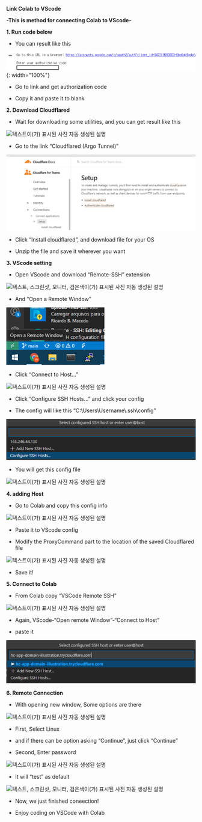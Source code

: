 **Link Colab to VScode**

**-This is method for connecting Colab to VScode-**

**1. Run code below**

-   You can result like this

![](media/5336b5fa68963d31980ac9682e7cc6c6.png){: width="100%"}

-   Go to link and get authorization code

-   Copy it and paste it to blank

**2. Download Cloudflared**

-   Wait for downloading some utilities, and you can get result like this

![텍스트이(가) 표시된 사진 자동 생성된
설명](media/9db22fb03b9fdb6ec4c301976ffe8787.png)

-   Go to the link “Cloudflared (Argo Tunnel)”

![](media/06c7607bdafcfec4cb6508fd5fd791dd.png)

-   Click “Install cloudflared”, and download file for your OS

-   Unzip the file and save it wherever you want

**3. VScode setting**

-   Open VScode and download “Remote-SSH” extension

![텍스트, 스크린샷, 모니터, 검은색이(가) 표시된 사진 자동 생성된
설명](media/b469f75f3a1924490043befccd1e0106.png)

-   And “Open a Remote Window”

![](media/44e15ed94dd8759868ce550b23a8ec7f.png)

-   Click “Connect to Host…”

![텍스트이(가) 표시된 사진 자동 생성된
설명](media/f63785a7fbcd58fdc150e3a104dd6477.png)

-   Click “Configure SSH Hosts…” and click your config

-   The config will like this “C:\\Users\\Username\\.ssh\\config”

![](media/a624f9e5176c9256b756a39b12e05feb.png)

-   You will get this config file

![텍스트이(가) 표시된 사진 자동 생성된
설명](media/6b61ba2cd8f3965539ba3cf464902fc2.png)

**4. adding Host**

-   Go to Colab and copy this config info

![텍스트이(가) 표시된 사진 자동 생성된
설명](media/5d78c47e59616758feb1cc3f88180096.png)

-   Paste it to VScode config

-   Modify the ProxyCommand part to the location of the saved Cloudflared file

![텍스트이(가) 표시된 사진 자동 생성된
설명](media/ea444862f6c2283664fab931d38e53d7.png)

-   Save it!

**5. Connect to Colab**

-   From Colab copy “VSCode Remote SSH”

![텍스트이(가) 표시된 사진 자동 생성된
설명](media/5028bca0d10cdb1b3723fb83e4a158d8.png)

-   Again, VScode-“Open remote Window”-“Connect to Host”

-   paste it

![](media/fbaa7e4dc5faec62e2f397cf1a1ac555.png)

**6. Remote Connection**

-   With opening new window, Some options are there

![텍스트이(가) 표시된 사진 자동 생성된
설명](media/407093e055756aa7bd8489dd3bd4e2ee.png)

-   First, Select Linux

-   and if there can be option asking “Continue”, just click “Continue”

-   Second, Enter password

![텍스트이(가) 표시된 사진 자동 생성된
설명](media/835d931127b9b2c99b4f5b2a98a9c0a0.png)

-   It will “test” as default

![텍스트, 스크린샷, 모니터, 검은색이(가) 표시된 사진 자동 생성된
설명](media/2187e26b2c39bd0734c8207cc3046969.png)

-   Now, we just finished coneection!

-   Enjoy coding on VSCode with Colab
